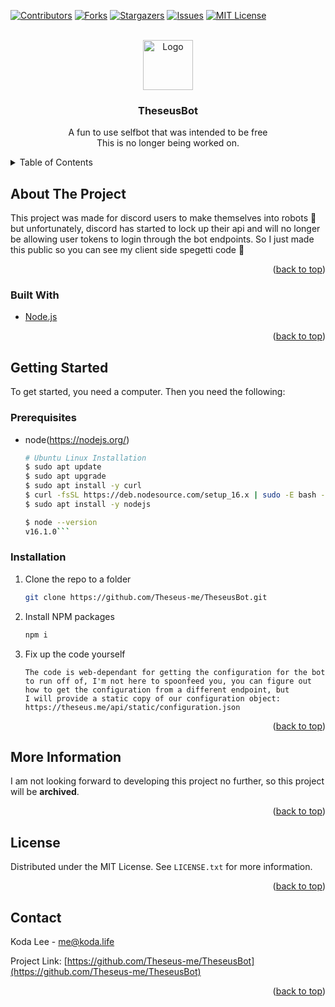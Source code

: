 <div id="top"></div>


<!-- PROJECT SHIELDS -->
<!--
*** I'm using markdown "reference style" links for readability.
*** Reference links are enclosed in brackets [ ] instead of parentheses ( ).
*** See the bottom of this document for the declaration of the reference variables
*** for contributors-url, forks-url, etc. 
*** https://www.markdownguide.org/basic-syntax/#reference-style-links
-->
[![Contributors][contributors-shield]][contributors-url]
[![Forks][forks-shield]][forks-url]
[![Stargazers][stars-shield]][stars-url]
[![Issues][issues-shield]][issues-url]
[![MIT License][license-shield]][license-url]



<!-- PROJECT LOGO -->
<br />
<div align="center">
  <a href="https://github.com/Theseus-me/TheseusBot">
    <img src="https://theseus.me/assets/images/logo/gradient.png" alt="Logo" width="80" height="80">
  </a>

<h3 align="center">TheseusBot</h3>

  <p align="center">
    A fun to use selfbot that was intended to be free
    <br />
    This is no longer being worked on.
  </p>
</div>



<!-- TABLE OF CONTENTS -->
<details>
  <summary>Table of Contents</summary>
  <ol>
    <li>
      <a href="#about-the-project">About The Project</a>
      <ul>
        <li><a href="#built-with">Built With</a></li>
      </ul>
    </li>
    <li>
      <a href="#getting-started">Getting Started</a>
      <ul>
        <li><a href="#prerequisites">Prerequisites</a></li>
        <li><a href="#installation">Installation</a></li>
      </ul>
    </li>
    <li><a href="#usage">Usage</a></li>
    <li><a href="#roadmap">Roadmap</a></li>
    <li><a href="#contributing">Contributing</a></li>
    <li><a href="#license">License</a></li>
    <li><a href="#contact">Contact</a></li>
    <li><a href="#acknowledgments">Acknowledgments</a></li>
  </ol>
</details>



<!-- ABOUT THE PROJECT -->
## About The Project
This project was made for discord users to make themselves into robots 🤖 but unfortunately, discord has started to lock up their api and will no longer be allowing user tokens to login through the bot endpoints. So I just made this public so you can see my client side spegetti code 🍝

<p align="right">(<a href="#top">back to top</a>)</p>



### Built With

* [Node.js](https://nodejs.org/)

<p align="right">(<a href="#top">back to top</a>)</p>



<!-- GETTING STARTED -->
## Getting Started

To get started, you need a computer. Then you need the following:

### Prerequisites

* node(https://nodejs.org/)
  ```sh
  # Ubuntu Linux Installation
  $ sudo apt update
  $ sudo apt upgrade
  $ sudo apt install -y curl
  $ curl -fsSL https://deb.nodesource.com/setup_16.x | sudo -E bash -
  $ sudo apt install -y nodejs

  $ node --version
  v16.1.0```

### Installation

1. Clone the repo to a folder
   ```sh
   git clone https://github.com/Theseus-me/TheseusBot.git
   ```
2. Install NPM packages
   ```sh
   npm i
   ```
3. Fix up the code yourself
   ```
   The code is web-dependant for getting the configuration for the bot
   to run off of, I'm not here to spoonfeed you, you can figure out 
   how to get the configuration from a different endpoint, but 
   I will provide a static copy of our configuration object:
   https://theseus.me/api/static/configuration.json
   ```

<p align="right">(<a href="#top">back to top</a>)</p>



## More Information

I am not looking forward to developing this project no further, so this project will be **archived**.

<p align="right">(<a href="#top">back to top</a>)</p>





<!-- LICENSE -->
## License

Distributed under the MIT License. See `LICENSE.txt` for more information.

<p align="right">(<a href="#top">back to top</a>)</p>



<!-- CONTACT -->
## Contact

Koda Lee - me@koda.life

Project Link: [https://github.com/Theseus-me/TheseusBot](https://github.com/Theseus-me/TheseusBot)

<p align="right">(<a href="#top">back to top</a>)</p>




<!-- MARKDOWN LINKS & IMAGES -->
<!-- https://www.markdownguide.org/basic-syntax/#reference-style-links -->
[contributors-shield]: https://img.shields.io/github/contributors/Theseus-me/TheseusBot.svg?style=for-the-badge&
[contributors-url]: https://github.com/Theseus-me/TheseusBot/graphs/contributors&
[forks-shield]: https://img.shields.io/github/forks/Theseus-me/TheseusBot.svg?style=for-the-badge&
[forks-url]: https://github.com/Theseus-me/TheseusBot/network/members&
[stars-shield]: https://img.shields.io/github/stars/Theseus-me/TheseusBot.svg?style=for-the-badge&
[stars-url]: https://github.com/Theseus-me/TheseusBot/stargazers&
[issues-shield]: https://img.shields.io/github/issues/Theseus-me/TheseusBot.svg?style=for-the-badge&
[issues-url]: https://github.com/Theseus-me/TheseusBot/issues&
[license-shield]: https://img.shields.io/github/license/Theseus-me/TheseusBot.svg?style=for-the-badge&
[license-url]: https://github.com/Theseus-me/TheseusBot/blob/master/LICENSE.txt&
[product-screenshot]: https://theseus.me/assets/images/logo/gradient.png&
